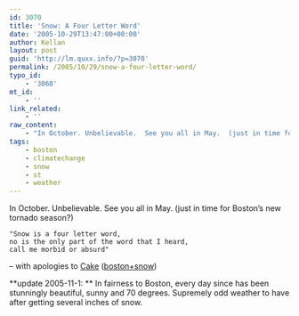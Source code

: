 ```yaml
---
id: 3070
title: 'Snow: A Four Letter Word'
date: '2005-10-29T13:47:00+00:00'
author: Kellan
layout: post
guid: 'http://lm.quxx.info/?p=3070'
permalink: /2005/10/29/snow-a-four-letter-word/
typo_id:
    - '3068'
mt_id:
    - ''
link_related:
    - ''
raw_content:
    - "In October. Unbelievable.  See you all in May.  (just in time for Boston\\'s new tornado season?)\r\n\r\n<pre>\\\"Snow is a four letter word,\r\nno is the only part of the word that I heard, \r\ncall me morbid or absurd\\\"</pre>- with apologies to [Cake](http://www.cakemusic.com/)\r\n\r\n([boston+snow](http://laughingmeme.org/tag/boston+snow))\r\n\r\n**update 2005-11-1: ** In fairness to Boston, every day since has been stunningly beautiful, sunny and 70 degrees.  Supremely odd weather to have after getting several inches of snow."
tags:
    - boston
    - climatechange
    - snow
    - st
    - weather
---
```


In October. Unbelievable. See you all in May. (just in time for Boston’s new tornado season?)

```
"Snow is a four letter word,
no is the only part of the word that I heard, 
call me morbid or absurd"
```

– with apologies to [Cake](http://www.cakemusic.com/) ([boston+snow](http://laughingmeme.org/tag/boston+snow))

\*\*update 2005-11-1: \*\* In fairness to Boston, every day since has been stunningly beautiful, sunny and 70 degrees. Supremely odd weather to have after getting several inches of snow.